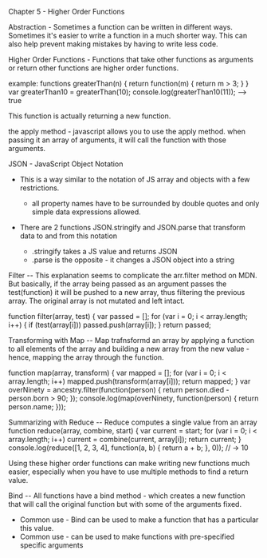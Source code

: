 Chapter 5 - Higher Order Functions

Abstraction -
Sometimes a function can be written in different ways.  Sometimes it's easier to write a function in a much shorter way.  This can also help prevent making mistakes by having to write less code.

Higher Order Functions -
Functions that take other functions as arguments or return other functions are higher order functions.

  example:
  functions greaterThan(n) {
    return function(m) { return m > 3; }
  }
  var greaterThan10 = greaterThan(10);
  console.log(greaterThan10(11)); --> true

This function is actually returning a new function.

the apply method - javascript allows you to use the apply method.  when passing it an array of arguments, it will call the function with those arguments.

JSON - JavaScript Object Notation
  * This is a way similar to the notation of JS array and objects with a few restrictions.
    - all property names have to be surrounded by double quotes and only simple data expressions allowed.

  * There are 2 functions JSON.stringify and JSON.parse that transform data to and from this notation
    - .stringify takes a JS value and returns JSON
    - .parse is the opposite - it changes a JSON object into a string

Filter --
This explanation seems to complicate the arr.filter method on MDN.
But basically, if the array being passed as an argument passes the test(function) it will be pushed to a new array, thus filtering the previous array.  The original array is not mutated and left intact.

  function filter(array, test) {
    var passed = [];
    for (var i = 0; i < array.length; i++) {
      if (test(array[i]))
        passed.push(array[i]);
    }
    return passed;

Transforming with Map --
Map trafnsformd an array by applying a function to all elements of the array and building a new array from the new value - hence, mapping the array through the function.

  function map(array, transform) {
    var mapped = [];
      for (var i = 0; i < array.length; i++)
        mapped.push(transform(array[i]));
      return mapped;
    }
  var overNinety = ancestry.filter(function(person) {
    return person.died - person.born > 90;
  });
  console.log(map(overNinety, function(person) {
    return person.name;
  }));

Summarizing with Reduce --
Reduce computes a single value from an array
  function reduce(array, combine, start) {
  var current = start;
  for (var i = 0; i < array.length; i++)
    current = combine(current, array[i]);
  return current;
  }
  console.log(reduce([1, 2, 3, 4], function(a, b) {
    return a + b;
  }, 0));
  // → 10

Using these higher order functions can make writing new functions much easier, especially when you have to use multiple methods to find a return value.

Bind --
All functions have a bind method - which creates a new function that will call the original function but with some of the arguments fixed.
  * Common use - Bind can be used to make a function that has a particular this value.
  * Common use - can be used to make functions with pre-specified specific arguments





